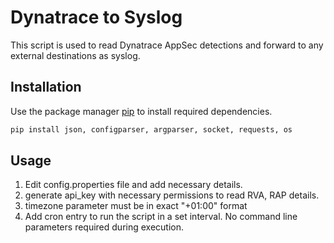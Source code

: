# Dynatrace to Syslog

This script is used to read Dynatrace AppSec detections and forward to any external destinations as syslog.

## Installation

Use the package manager [pip](https://pip.pypa.io/en/stable/) to install required dependencies.

```bash
pip install json, configparser, argparser, socket, requests, os
```

## Usage

1. Edit config.properties file and add necessary details.
2. generate api_key with necessary permissions to read RVA, RAP details.
3. timezone parameter must be in exact "+01:00" format
4. Add cron entry to run the script in a set interval. No command line parameters required during execution.
